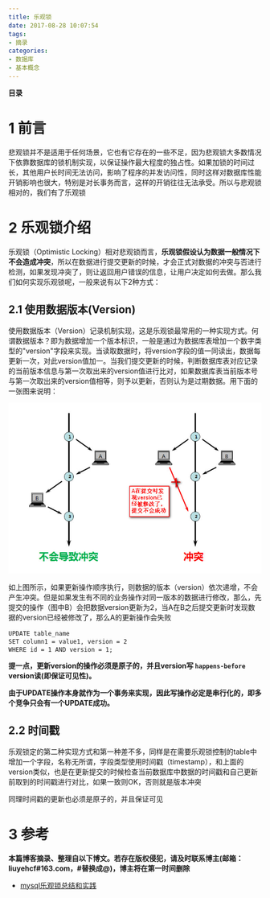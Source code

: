 ```yaml
---
title: 乐观锁
date: 2017-08-28 10:07:54
tags: 
- 摘录
categories: 
- 数据库
- 基本概念
---
```


__目录__

<!-- toc -->
<!--more-->

# 1 前言

悲观锁并不是适用于任何场景，它也有它存在的一些不足，因为悲观锁大多数情况下依靠数据库的锁机制实现，以保证操作最大程度的独占性。如果加锁的时间过长，其他用户长时间无法访问，影响了程序的并发访问性，同时这样对数据库性能开销影响也很大，特别是对长事务而言，这样的开销往往无法承受。所以与悲观锁相对的，我们有了乐观锁

# 2 乐观锁介绍

乐观锁（Optimistic Locking）相对悲观锁而言，__乐观锁假设认为数据一般情况下不会造成冲突__，所以在数据进行提交更新的时候，才会正式对数据的冲突与否进行检测，如果发现冲突了，则让返回用户错误的信息，让用户决定如何去做。那么我们如何实现乐观锁呢，一般来说有以下2种方式：

## 2.1 使用数据版本(Version)

使用数据版本（Version）记录机制实现，这是乐观锁最常用的一种实现方式。何谓数据版本？即为数据增加一个版本标识，一般是通过为数据库表增加一个数字类型的"version"字段来实现。当读取数据时，将version字段的值一同读出，数据每更新一次，对此version值加一。当我们提交更新的时候，判断数据库表对应记录的当前版本信息与第一次取出来的version值进行比对，如果数据库表当前版本号与第一次取出来的version值相等，则予以更新，否则认为是过期数据。用下面的一张图来说明：

![fig1](/images/乐观锁/fig1.jpg)

如上图所示，如果更新操作顺序执行，则数据的版本（version）依次递增，不会产生冲突。但是如果发生有不同的业务操作对同一版本的数据进行修改，那么，先提交的操作（图中B）会把数据version更新为2，当A在B之后提交更新时发现数据的version已经被修改了，那么A的更新操作会失败

```
UPDATE table_name
SET column1 = value1, version = 2
WHERE id = 1 AND version = 1;
```

__提一点，更新version的操作必须是原子的，并且version写 `happens-before` version读(即保证可见性)。__

__由于UPDATE操作本身就作为一个事务来实现，因此写操作必定是串行化的，即多个竞争只会有一个UPDATE成功。__

## 2.2 时间戳

乐观锁定的第二种实现方式和第一种差不多，同样是在需要乐观锁控制的table中增加一个字段，名称无所谓，字段类型使用时间戳（timestamp），和上面的version类似，也是在更新提交的时候检查当前数据库中数据的时间戳和自己更新前取到的时间戳进行对比，如果一致则OK，否则就是版本冲突

同理时间戳的更新也必须是原子的，并且保证可见

# 3 参考

__本篇博客摘录、整理自以下博文。若存在版权侵犯，请及时联系博主(邮箱：liuyehcf#163.com，#替换成@)，博主将在第一时间删除__

* [mysql乐观锁总结和实践](http://chenzhou123520.iteye.com/blog/1863407)
